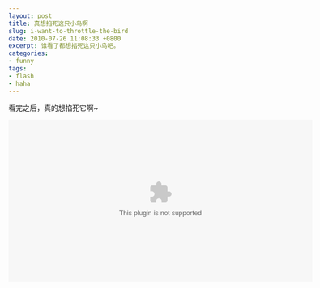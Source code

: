 ```yaml
---
layout: post
title: 真想掐死这只小鸟啊
slug: i-want-to-throttle-the-bird
date: 2010-07-26 11:08:33 +0800
excerpt: 谁看了都想掐死这只小鸟吧。
categories:
- funny
tags:
- flash
- haha
---
```


看完之后，真的想掐死它啊~


<embed width="600" height="320" src="{{ site.path.uploads }}2010/07/26/i-want-to-throttle-the-bird/bird.swf" />
